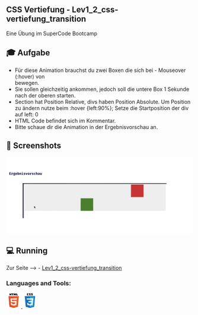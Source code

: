 ## CSS Vertiefung - Lev1_2_css-vertiefung_transition

Eine Übung im SuperCode Bootcamp

## 🎓 Aufgabe

- Für diese Animation brauchst du zwei Boxen die sich bei - Mouseover (:hover) von <section> bewegen.
- Sie sollen gleichzeitig ankommen, jedoch soll die untere Box 1 Sekunde nach der oberen starten.
- Section hat Position Relative, divs haben Position Absolute.
  Um Position zu ändern nutze beim :hover {left:90%};
  Setze die Startposition der div auf left: 0
- HTML Code befindet sich im Kommentar.
- Bitte schaue dir die Animation in der Ergebnisvorschau an.

## 📸 Screenshots

![App Screenshot](assets/img/screen.png)

## 💻 Running

Zur Seite —> - [Lev1_2_css-vertiefung_transition](https://mukkez.github.io/Bootcamp/tasks/Day_36/Lev1_2_css-vertiefung_transition/)

<p align="left">
</p>

<h3 align="left">Languages and Tools:</h3>
<p align="left"> <a href="https://www.w3.org/html/" target="_blank" rel="noreferrer"> <img src="https://raw.githubusercontent.com/devicons/devicon/master/icons/html5/html5-original-wordmark.svg" alt="html5" width="40" height="40"/> </a>
<a href="https://www.w3schools.com/css/" target="_blank" rel="noreferrer"> <img src="https://raw.githubusercontent.com/devicons/devicon/master/icons/css3/css3-original-wordmark.svg" alt="css3" width="40" height="40"/> </a> 
 </p>
